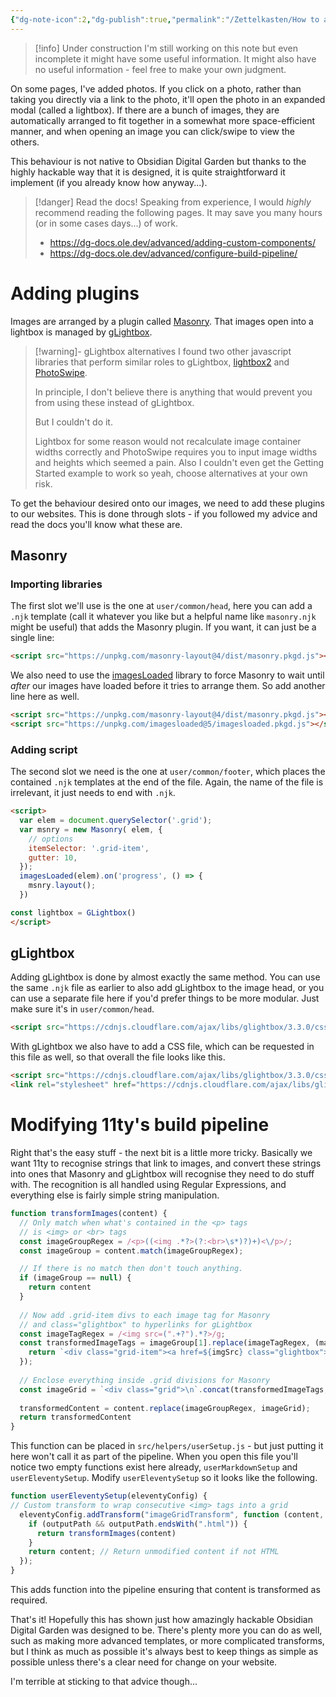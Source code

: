 ```yaml
---
{"dg-note-icon":2,"dg-publish":true,"permalink":"/Zettelkasten/How to add masonry and gLightbox to Obsidian Digital Garden/","dgPassFrontmatter":true,"noteIcon":2,"created":"2024-11-16T15:54:53.415+09:00"}
---
```


>[!info] Under construction
> I'm still working on this note but even incomplete it might have some useful information.
> It might also have no useful information - feel free to make your own judgment.

On some pages, I've added photos. If you click on a photo, rather than taking you directly via a link to the photo, it'll open the photo in an expanded modal (called a lightbox).
If there are a bunch of images, they are automatically arranged to fit together in a somewhat more space-efficient manner, and when opening an image you can click/swipe to view the others.

This behaviour is not native to Obsidian Digital Garden but thanks to the highly hackable way that it is designed, it is quite straightforward it implement (if you already know how anyway...).

>[!danger] Read the docs!
> Speaking from experience, I would *highly* recommend reading the following pages.
> It may save you many hours (or in some cases days...) of work.
> - https://dg-docs.ole.dev/advanced/adding-custom-components/
> - https://dg-docs.ole.dev/advanced/configure-build-pipeline/

# Adding plugins
Images are arranged by a plugin called [Masonry](https://masonry.desandro.com/). That images open into a lightbox is managed by [gLightbox](https://biati-digital.github.io/glightbox/).

>[!warning]- gLightbox alternatives
> I found two other javascript libraries that perform similar roles to gLightbox, [lightbox2](https://lokeshdhakar.com/projects/lightbox2/) and [PhotoSwipe](https://photoswipe.com/).
> 
> In principle, I don't believe there is anything that would prevent you from using these instead of gLightbox.
> 
> But I couldn't do it.
> 
> Lightbox for some reason would not recalculate image container widths correctly and PhotoSwipe requires you to input image widths and heights which seemed a pain. Also I couldn't even get the Getting Started example to work so yeah, choose alternatives at your own risk.

To get the behaviour desired onto our images, we need to add these plugins to our websites. This is done through slots - if you followed my advice and read the docs you'll know what these are.

## Masonry
### Importing libraries
The first slot we'll use is the one at `user/common/head`, here you can add a `.njk` template (call it whatever you like but a helpful name like `masonry.njk` might be useful) that adds the Masonry plugin. If you want, it can just be a single line:
```html
<script src="https://unpkg.com/masonry-layout@4/dist/masonry.pkgd.js"></script>
```
We also need to use the [imagesLoaded](https://imagesloaded.desandro.com/) library to force Masonry to wait until *after* our images have loaded before it tries to arrange them. So add another line here as well.

```html
<script src="https://unpkg.com/masonry-layout@4/dist/masonry.pkgd.js"></script>
<script src="https://unpkg.com/imagesloaded@5/imagesloaded.pkgd.js"></script>
```

### Adding script
The second slot we need is the one at `user/common/footer`, which places the contained `.njk` templates at the end of the file. Again, the name of the file is irrelevant, it just needs to end with `.njk`.

```html
<script>
  var elem = document.querySelector('.grid');
  var msnry = new Masonry( elem, {
    // options
    itemSelector: '.grid-item',
    gutter: 10,
  });
  imagesLoaded(elem).on('progress', () => {
    msnry.layout();
  })

const lightbox = GLightbox()
</script>
```

## gLightbox
Adding gLightbox is done by almost exactly the same method. You can use the same `.njk` file as earlier to also add gLightbox to the image head, or you can use a separate file here if you'd prefer things to be more modular. Just make sure it's in `user/common/head`.
```html
<script src="https://cdnjs.cloudflare.com/ajax/libs/glightbox/3.3.0/css/glightbox.css"></script>
```

With gLightbox we also have to add a CSS file, which can be requested in this file as well, so that overall the file looks like this.
```html
<script src="https://cdnjs.cloudflare.com/ajax/libs/glightbox/3.3.0/css/glightbox.css"></script>
<link rel="stylesheet" href="https://cdnjs.cloudflare.com/ajax/libs/glightbox/3.3.0/css/glightbox.css"/>
```


# Modifying 11ty's build pipeline
Right that's the easy stuff - the next bit is a little more tricky. Basically we want 11ty to recognise strings that link to images, and convert these strings into ones that Masonry and gLightbox will recognise they need to do stuff with.
The recognition is all handled using Regular Expressions, and everything else is fairly simple string manipulation.

```js
function transformImages(content) {
  // Only match when what's contained in the <p> tags
  // is <img> or <br> tags
  const imageGroupRegex = /<p>((<img .*?>(?:<br>\s*)?)+)<\/p>/;
  const imageGroup = content.match(imageGroupRegex);

  // If there is no match then don't touch anything.
  if (imageGroup == null) {
    return content
  }
  
  // Now add .grid-item divs to each image tag for Masonry
  // and class="glightbox" to hyperlinks for gLightbox
  const imageTagRegex = /<img src=(".+?").*?>/g;
  const transformedImageTags = imageGroup[1].replace(imageTagRegex, (match, imgSrc) => {
    return `<div class="grid-item"><a href=${imgSrc} class="glightbox">${match}</a></div>`
  });
  
  // Enclose everything inside .grid divisions for Masonry
  const imageGrid = `<div class="grid">\n`.concat(transformedImageTags, `\n</div>\n`);
  
  transformedContent = content.replace(imageGroupRegex, imageGrid);
  return transformedContent
}
```

  This function can be placed in `src/helpers/userSetup.js` - but just putting it here won't call it as part of the pipeline. When you open this file you'll notice two empty functions exist here already, `userMarkdownSetup` and `userEleventySetup`. Modify `userEleventySetup` so it looks like the following.
```js
function userEleventySetup(eleventyConfig) {
// Custom transform to wrap consecutive <img> tags into a grid
  eleventyConfig.addTransform("imageGridTransform", function (content, outputPath) {
    if (outputPath && outputPath.endsWith(".html")) {
      return transformImages(content)
    }
    return content; // Return unmodified content if not HTML
  });
}
```

This adds function into the pipeline ensuring that content is transformed as required.

That's it! Hopefully this has shown just how amazingly hackable Obsidian Digital Garden was designed to be. There's plenty more you can do as well, such as making more advanced templates, or more complicated transforms, but I think as much as possible it's always best to keep things as simple as possible unless there's a clear need for change on your website.

I'm terrible at sticking to that advice though...